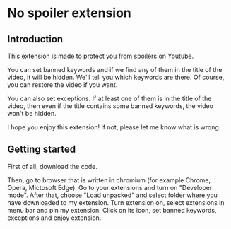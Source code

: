 # No spoiler extension
## Introduction
This extension is made to protect you from spoilers on Youtube.

You can set banned keywords and if we find any of them in the title of the video, it will be hidden. We'll tell you which keywords are there. Of course, you can restore the video if you want.

You can also set exceptions. If at least one of them is in the title of the video, then even if the title contains some banned keywords, the video won't be hidden.

I hope you enjoy this extension! If not, please let me know what is wrong.

## Getting started
First of all, download the code.

Then, go to browser that is written in chromium (for example Chrome, Opera, Mictosoft Edge). Go to your extensions and turn on "Developer mode". After that, choose "Load unpacked" and select folder where you have downloaded to my extension. Turn extension on, select extensions in menu bar and pin my extension. Click on its icon, set banned keywords, exceptions and enjoy extension.

